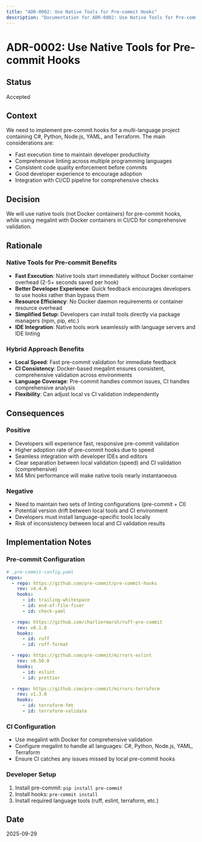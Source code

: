 ```yaml
---
title: "ADR-0002: Use Native Tools for Pre-commit Hooks"
description: "Documentation for ADR-0002: Use Native Tools for Pre-commit Hooks"
---
```


# ADR-0002: Use Native Tools for Pre-commit Hooks

## Status

Accepted

## Context

We need to implement pre-commit hooks for a multi-language project containing C#, Python, Node.js, YAML, and Terraform. The main considerations are:

- Fast execution time to maintain developer productivity
- Comprehensive linting across multiple programming languages
- Consistent code quality enforcement before commits
- Good developer experience to encourage adoption
- Integration with CI/CD pipeline for comprehensive checks

## Decision

We will use native tools (not Docker containers) for pre-commit hooks, while using megalint with Docker containers in CI/CD for comprehensive validation.

## Rationale

### Native Tools for Pre-commit Benefits

- **Fast Execution**: Native tools start immediately without Docker container overhead (2-5+ seconds saved per hook)
- **Better Developer Experience**: Quick feedback encourages developers to use hooks rather than bypass them
- **Resource Efficiency**: No Docker daemon requirements or container resource overhead
- **Simplified Setup**: Developers can install tools directly via package managers (npm, pip, etc.)
- **IDE Integration**: Native tools work seamlessly with language servers and IDE linting

### Hybrid Approach Benefits

- **Local Speed**: Fast pre-commit validation for immediate feedback
- **CI Consistency**: Docker-based megalint ensures consistent, comprehensive validation across environments
- **Language Coverage**: Pre-commit handles common issues, CI handles comprehensive analysis
- **Flexibility**: Can adjust local vs CI validation independently

## Consequences

### Positive

- Developers will experience fast, responsive pre-commit validation
- Higher adoption rate of pre-commit hooks due to speed
- Seamless integration with developer IDEs and editors
- Clear separation between local validation (speed) and CI validation (comprehensive)
- M4 Mini performance will make native tools nearly instantaneous

### Negative

- Need to maintain two sets of linting configurations (pre-commit + CI)
- Potential version drift between local tools and CI environment
- Developers must install language-specific tools locally
- Risk of inconsistency between local and CI validation results

## Implementation Notes

### Pre-commit Configuration

```yaml
# .pre-commit-config.yaml
repos:
  - repo: https://github.com/pre-commit/pre-commit-hooks
    rev: v4.4.0
    hooks:
      - id: trailing-whitespace
      - id: end-of-file-fixer
      - id: check-yaml

  - repo: https://github.com/charliermarsh/ruff-pre-commit
    rev: v0.1.0
    hooks:
      - id: ruff
      - id: ruff-format

  - repo: https://github.com/pre-commit/mirrors-eslint
    rev: v8.50.0
    hooks:
      - id: eslint
      - id: prettier

  - repo: https://github.com/pre-commit/mirrors-terraform
    rev: v1.3.0
    hooks:
      - id: terraform-fmt
      - id: terraform-validate
```

### CI Configuration

- Use megalint with Docker for comprehensive validation
- Configure megalint to handle all languages: C#, Python, Node.js, YAML, Terraform
- Ensure CI catches any issues missed by local pre-commit hooks

### Developer Setup

1. Install pre-commit: `pip install pre-commit`
2. Install hooks: `pre-commit install`
3. Install required language tools (ruff, eslint, terraform, etc.)

## Date

2025-09-29
